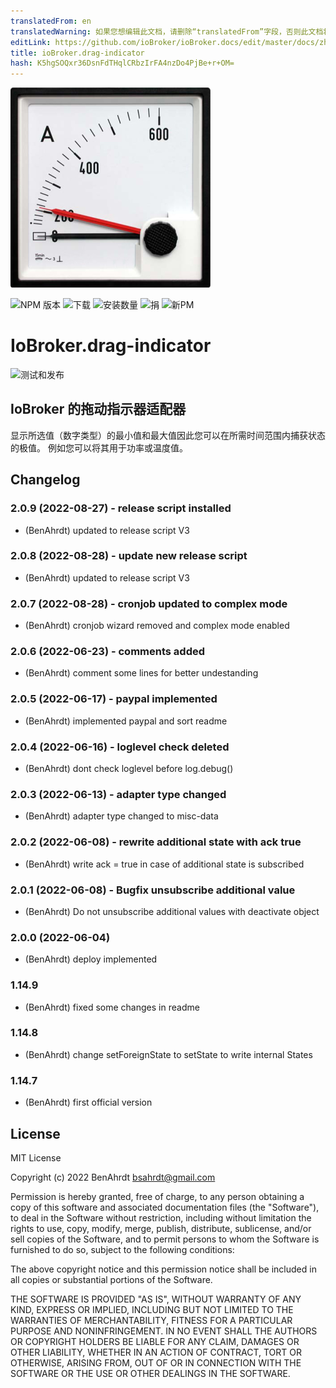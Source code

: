 ```yaml
---
translatedFrom: en
translatedWarning: 如果您想编辑此文档，请删除“translatedFrom”字段，否则此文档将再次自动翻译
editLink: https://github.com/ioBroker/ioBroker.docs/edit/master/docs/zh-cn/adapterref/iobroker.drag-indicator/README.md
title: ioBroker.drag-indicator
hash: K5hgSOQxr36DsnFdTHqlCRbzIrFA4nzDo4PjBe+r+OM=
---
```

![标识](../../../en/adapterref/iobroker.drag-indicator/admin/drag-indicator.png)

![NPM 版本](https://img.shields.io/npm/v/iobroker.drag-indicator.svg)
![下载](https://img.shields.io/npm/dm/iobroker.drag-indicator.svg)
![安装数量](https://iobroker.live/badges/drag-indicator-installed.svg)
![捐](https://img.shields.io/badge/paypal-donate%20|%20spenden-blue.svg)
![新PM](https://nodei.co/npm/iobroker.drag-indicator.png?downloads=true)

# IoBroker.drag-indicator
![测试和发布](https://github.com/BenAhrdt/ioBroker.drag-indicator/workflows/Test%20and%20Release/badge.svg)

## IoBroker 的拖动指示器适配器
显示所选值（数字类型）的最小值和最大值因此您可以在所需时间范围内捕获状态的极值。
例如您可以将其用于功率或温度值。

## Changelog
<!--
	Placeholder for the next version (at the beginning of the line):
	### **WORK IN PROGRESS**
-->
### 2.0.9 (2022-08-27) - release script installed
* (BenAhrdt) updated to release script V3

### 2.0.8 (2022-08-28) - update new release script
* (BenAhrdt) updated to release script V3

### 2.0.7 (2022-08-28) - cronjob updated to complex mode
* (BenAhrdt) cronjob wizard removed and complex mode enabled

### 2.0.6 (2022-06-23) - comments added
* (BenAhrdt) comment some lines for better undestanding

### 2.0.5 (2022-06-17) - paypal implemented
* (BenAhrdt) implemented paypal and sort readme

### 2.0.4 (2022-06-16) - loglevel check deleted
* (BenAhrdt) dont check loglevel before log.debug()

### 2.0.3 (2022-06-13) - adapter type changed
* (BenAhrdt) adapter type changed to misc-data

### 2.0.2 (2022-06-08) - rewrite additional state with ack true
* (BenAhrdt) write ack = true in case of additional state is subscribed

### 2.0.1 (2022-06-08) - Bugfix unsubscribe additional value
* (BenAhrdt) Do not unsubscribe additional values with deactivate object

### 2.0.0 (2022-06-04)
* (BenAhrdt) deploy implemented

### 1.14.9
* (BenAhrdt) fixed some changes in readme

### 1.14.8
* (BenAhrdt) change setForeignState to setState to write internal States

### 1.14.7
* (BenAhrdt) first official version

## License
MIT License

Copyright (c) 2022 BenAhrdt <bsahrdt@gmail.com>

Permission is hereby granted, free of charge, to any person obtaining a copy
of this software and associated documentation files (the "Software"), to deal
in the Software without restriction, including without limitation the rights
to use, copy, modify, merge, publish, distribute, sublicense, and/or sell
copies of the Software, and to permit persons to whom the Software is
furnished to do so, subject to the following conditions:

The above copyright notice and this permission notice shall be included in all
copies or substantial portions of the Software.

THE SOFTWARE IS PROVIDED "AS IS", WITHOUT WARRANTY OF ANY KIND, EXPRESS OR
IMPLIED, INCLUDING BUT NOT LIMITED TO THE WARRANTIES OF MERCHANTABILITY,
FITNESS FOR A PARTICULAR PURPOSE AND NONINFRINGEMENT. IN NO EVENT SHALL THE
AUTHORS OR COPYRIGHT HOLDERS BE LIABLE FOR ANY CLAIM, DAMAGES OR OTHER
LIABILITY, WHETHER IN AN ACTION OF CONTRACT, TORT OR OTHERWISE, ARISING FROM,
OUT OF OR IN CONNECTION WITH THE SOFTWARE OR THE USE OR OTHER DEALINGS IN THE
SOFTWARE.